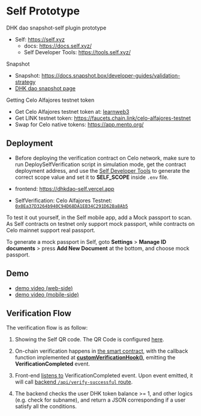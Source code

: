 # Self Prototype

DHK dao snapshot-self plugin prototype

- Self: https://self.xyz
  - docs: https://docs.self.xyz/
  - Self Developer Tools: https://tools.self.xyz/

Snapshot
- Snapshot: https://docs.snapshot.box/developer-guides/validation-strategy
- [DHK dao snapshot page](https://snapshot.box/#/s:dhkdao.eth)

Getting Celo Alfajores testnet token
- Get Celo Alfajores testnet token at: [learnweb3](https://learnweb3.io/)
- Get LINK testnet token: https://faucets.chain.link/celo-alfajores-testnet
- Swap for Celo native tokens: https://app.mento.org/

## Deployment

- Before deploying the verification contract on Celo network, make sure to run DeploySelfVerification script in simulation mode, get the contract deployment address, and use the [Self Developer Tools](https://tools.self.xyz/) to generate the correct scope value and set it to **SELF_SCOPE** inside `.env` file.

- frontend: https://dhkdao-self.vercel.app

- SelfVerification:
  Celo Alfajores Testnet: [`0x0Ea37D3264b940C94D68DA1EB34C291D62Ba8Ab5`](https://celo-alfajores.blockscout.com/address/0x0Ea37D3264b940C94D68DA1EB34C291D62Ba8Ab5)

To test it out yourself, in the Self mobile app, add a Mock passport to scan. As Self contracts on testnet only support mock passport, while contracts on Celo mainnet support real passport.

To generate a mock passport in Self, goto **Settings** > **Manage ID documents** > press **Add New Document** at the bottom, and choose mock passport.

## Demo

- [demo video (web-side)](https://www.loom.com/share/9b7b2bc04d884c9ea24d934085a0ee79?sid=0473c41d-4c9c-48ff-92d7-895d2ef2623c)
- [demo video (mobile-side)](https://www.dropbox.com/scl/fi/4ogz6l14iip4zl3rde3ak/dhkdao-self-demo.MP4?rlkey=t7tmer0w390ado2rg6gmtbn8d&dl=0)

## Verification Flow

The verification flow is as follow:

1. Showing the Self QR code. The QR Code is configured [here](https://github.com/dhkdao/self-prototype/blob/a6a5ab229c76188df8f22a93f9e2d694bb4eccfb/packages/web/src/components/VerificationComponent.tsx#L69-L97).

2. On-chain verification happens in [the smart contract](https://github.com/dhkdao/self-prototype/blob/main/packages/contracts/src/SelfVerification.sol), with the callback function implemented at [**customVerificationHook()**](https://github.com/dhkdao/self-prototype/blob/a6a5ab229c76188df8f22a93f9e2d694bb4eccfb/packages/contracts/src/SelfVerification.sol#L37-L52), emitting the **VerificationCompleted** event.

3. Front-end [listens to](https://github.com/dhkdao/self-prototype/blob/a6a5ab229c76188df8f22a93f9e2d694bb4eccfb/packages/web/src/components/VerificationComponent.tsx#L42-L53) VerificationCompleted event. Upon event emitted, it will call [backend `/api/verify-successful` route](https://github.com/dhkdao/self-prototype/blob/a6a5ab229c76188df8f22a93f9e2d694bb4eccfb/packages/web/src/components/VerificationComponent.tsx#L128-L143).

4. The backend checks the user DHK token balance >= 1, and other logics (e.g. check for subname), and return a JSON corresponding if a user satisfy all the conditions.
